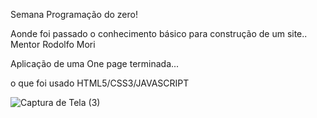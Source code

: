  Semana Programação do zero!
 
Aonde foi passado o conhecimento básico para construção de um site.. Mentor Rodolfo Mori

Aplicação de uma One page terminada...

o que foi usado HTML5/CSS3/JAVASCRIPT

![Captura de Tela (3)](https://user-images.githubusercontent.com/97475085/153725160-3bcbbdab-f01a-4aa7-9968-2c0b4463f096.png)

